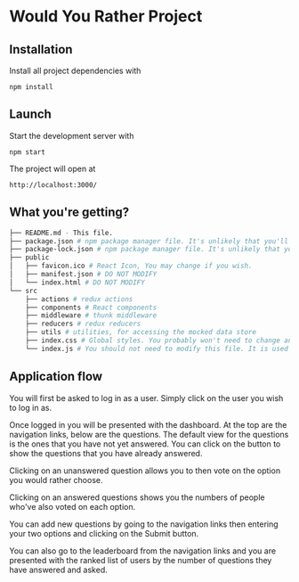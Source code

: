 # Would You Rather Project


## Installation
Install all project dependencies with 
```
npm install
```

## Launch
Start the development server with 
```
npm start
```

The project will open at
```
http://localhost:3000/
```

## What you're getting?
```bash
├── README.md - This file.
├── package.json # npm package manager file. It's unlikely that you'll need to modify this.
├── package-lock.json # npm package manager file. It's unlikely that you'll need to modify this.
├── public
│   ├── favicon.ico # React Icon, You may change if you wish.
│   ├── manifest.json # DO NOT MODIFY
│   └── index.html # DO NOT MODIFY
└── src
    ├── actions # redux actions
    ├── components # React components
    ├── middleware # thunk middleware
    ├── reducers # redux reducers
    ├── utils # utilities, for accessing the mocked data store
    ├── index.css # Global styles. You probably won't need to change anything here.
    └── index.js # You should not need to modify this file. It is used for DOM rendering only.
```

## Application flow
You will first be asked to log in as a user.  Simply click on the user you wish to log in as.

Once logged in you will be presented with the dashboard.  At the top are the navigation links, below are the questions.  The default view for the questions is the ones that you have not yet answered.  You can click on the button to show the questions that you have already answered.

Clicking on an unanswered question allows you to then vote on the option you would rather choose.

Clicking on an answered questions shows you the numbers of people who've also voted on each option.

You can add new questions by going to the navigation links then entering your two options and clicking on the Submit button.

You can also go to the leaderboard from the navigation links and you are presented with the ranked list of users by the number of questions they have answered and asked.
